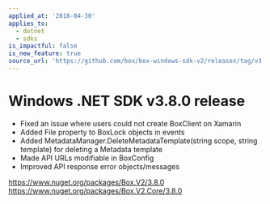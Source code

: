 ```yaml
---
applied_at: '2018-04-30'
applies_to:
  - dotnet
  - sdks
is_impactful: false
is_new_feature: true
source_url: 'https://github.com/box/box-windows-sdk-v2/releases/tag/v3.8.0'
---
```


# Windows .NET SDK v3.8.0 release

- Fixed an issue where users could not create BoxClient on Xamarin
- Added File property to BoxLock objects in events
- Added MetadataManager.DeleteMetadataTemplate(string scope, string template) for deleting a Metadata template
- Made API URLs modifiable in BoxConfig
- Improved API response error objects/messages

https://www.nuget.org/packages/Box.V2/3.8.0
https://www.nuget.org/packages/Box.V2.Core/3.8.0